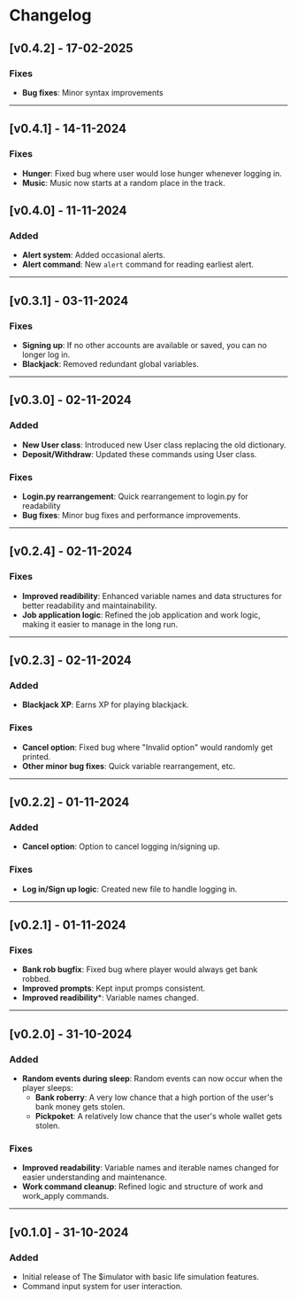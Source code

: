 
# Changelog

## [v0.4.2] - 17-02-2025

### Fixes
- **Bug fixes**: Minor syntax improvements
---
## [v0.4.1] - 14-11-2024

### Fixes
- **Hunger**: Fixed bug where user would lose hunger whenever logging in.
- **Music**: Music now starts at a random place in the track.

## [v0.4.0] - 11-11-2024

### Added
- **Alert system**: Added occasional alerts.
- **Alert command**: New `alert` command for reading earliest alert.

---
## [v0.3.1] - 03-11-2024

### Fixes
- **Signing up**: If no other accounts are available or saved, you can no longer log in.
- **Blackjack**: Removed redundant global variables.

---
## [v0.3.0] - 02-11-2024

### Added
- **New User class**: Introduced new User class replacing the old dictionary.
- **Deposit/Withdraw**: Updated these commands using User class.

### Fixes
- **Login.py rearrangement**: Quick rearrangement to login.py for readability
- **Bug fixes**: Minor bug fixes and performance improvements.

---
## [v0.2.4] - 02-11-2024

### Fixes
- **Improved readibility**: Enhanced variable names and data structures for better readability and maintainability.
- **Job application logic**: Refined the job application and work logic, making it easier to manage in the long run.

---
## [v0.2.3] - 02-11-2024

### Added
- **Blackjack XP**: Earns XP for playing blackjack.

### Fixes
- **Cancel option**: Fixed bug where "Invalid option" would randomly get printed.
- **Other minor bug fixes**: Quick variable rearrangement, etc.

---
## [v0.2.2] - 01-11-2024

### Added
- **Cancel option**: Option to cancel logging in/signing up.
### Fixes
- **Log in/Sign up logic**: Created new file to handle logging in.

---
## [v0.2.1] - 01-11-2024

### Fixes
- **Bank rob bugfix**: Fixed bug where player would always get bank robbed.
- **Improved prompts**: Kept input promps consistent.
- **Improved readibility***: Variable names changed.

---
## [v0.2.0] - 31-10-2024

### Added
- **Random events during sleep**: Random events can now occur when the player sleeps:
    - **Bank roberry**: A very low chance that a high portion of the user's bank money gets stolen.
    - **Pickpoket**: A relatively low chance that the user's whole wallet gets stolen.

### Fixes
- **Improved readability**: Variable names and iterable names changed for easier understanding and maintenance.
- **Work command cleanup**: Refined logic and structure of work and work_apply commands.

---
## [v0.1.0] - 31-10-2024
### Added
- Initial release of The $imulator with basic life simulation features.
- Command input system for user interaction.
